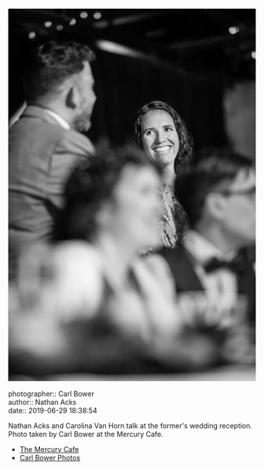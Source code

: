 ![Nathan Acks and Carolina Van Horn talk](assets/2019-06-29-set-3-the-reception-45.webp)

photographer:: Carl Bower  
author:: Nathan Acks  
date:: 2019-06-29 18:38:54

Nathan Acks and Carolina Van Horn talk at the former's wedding reception. Photo taken by Carl Bower at the Mercury Cafe.

* [The Mercury Cafe](http://mercurycafe.com)
* [Carl Bower Photos](https://carlbowerphotos.com)
